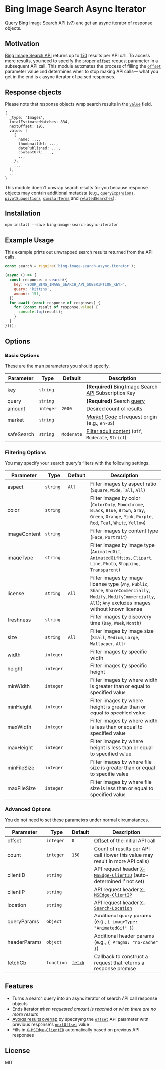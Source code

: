 # Bing Image Search Async Iterator
Query Bing Image Search API ([v7](https://docs.microsoft.com/en-us/rest/api/cognitiveservices/bing-images-api-v7-reference)) and get an async iterator of response objects.

## Motivation
[Bing Image Search API](https://azure.microsoft.com/en-us/services/cognitive-services/bing-image-search-api/) returns up to [150](https://docs.microsoft.com/en-us/rest/api/cognitiveservices/bing-images-api-v7-reference#count) results per API call. To access more results, you need to specify the proper [`offset`](https://docs.microsoft.com/en-us/rest/api/cognitiveservices/bing-images-api-v7-reference#offset) request parameter in a subsequent API call. This module automates the process of filling the [`offset`](https://docs.microsoft.com/en-us/rest/api/cognitiveservices/bing-images-api-v7-reference#offset) parameter value and determines when to stop making API calls— what you get in the end is a async iterator of parsed responses.

## Response objects
Please note that response objects wrap search results in the [`value`](https://docs.microsoft.com/en-us/rest/api/cognitiveservices/bing-images-api-v7-reference#images-value) field.

```JS
{
  _type: 'Images',
  totalEstimatedMatches: 834,
  nextOffset: 195,
  value: [
    {
      name: ...,
      thumbnailUrl: ...,
      datePublished: ...,
      contentUrl: ...,
      ...
    },
    ...
  ],
  ...
}
```

This module doesn't unwrap search results for you because response objects may contain additional metadata (e.g., [`queryExpansions`](https://docs.microsoft.com/en-us/rest/api/cognitiveservices/bing-images-api-v7-reference#queryexpansions), [`pivotSuggestions`](https://docs.microsoft.com/en-us/rest/api/cognitiveservices/bing-images-api-v7-reference#pivotsuggestions), [`similarTerms`](https://docs.microsoft.com/en-us/rest/api/cognitiveservices/bing-images-api-v7-reference#similarterms) and [`relatedSearches`](https://docs.microsoft.com/en-us/rest/api/cognitiveservices/bing-images-api-v7-reference#caption-relatedsearches)).

## Installation
```
npm install --save bing-image-search-async-iterator
```

## Example Usage

This example prints out unwrapped search results returned from the API calls.

```js
const search = require('bing-image-search-async-iterator');

(async () => {
  const responses = search({
    key:'<YOUR_BING_IMAGE_SEARCH_API_SUBSRIPTION_KEY>',
    query: 'kittens',
    amount: 151,
  })
  for await (const response of responses) {
    for (const result of response.value) {
      console.log(result);
    }
  }
})();
```

## Options

### Basic Options
These are the main parameters you should specify.

| Parameter    | Type       | Default        | Description                                                        |
| ------------ | ---------- | -------------- | ------------------------------------------------------------------ |
| key          | `string`   |                | **(Required)** [Bing Image Search API](https://azure.microsoft.com/en-us/services/cognitive-services/bing-image-search-api/) Subscription Key |
| query        | `string`   |                | **(Required)** Search [query](https://msdn.microsoft.com/library/ff795620.aspx) |
| amount       | `integer`  | `2000`         | Desired count of results |
| market       | `string`   |                | [*Market Code*](https://docs.microsoft.com/en-us/rest/api/cognitiveservices/bing-images-api-v7-reference#market-codes) of request origin (e.g., `en-US`) |
| safeSearch   | `string`   | `Moderate`     | [Filter adult content](https://docs.microsoft.com/en-us/rest/api/cognitiveservices/bing-images-api-v7-reference#safesearch) (`Off`, `Moderate`, ``Strict``) |

### Filtering Options
You may specify your search query's filters with the following settings.

| Parameter    | Type       | Default        | Description                                                        |
| ------------ | ---------- | -------------- | ------------------------------------------------------------------ |
| aspect       | `string`   | `All`          | Filter images by aspect ratio (`Square`, `Wide`, `Tall`, `All`) |
| color        | `string`   |                | Filter images by color (`ColorOnly`, `Monochrome`, `Black`, `Blue`, `Brown`, `Gray`, `Green`, `Orange`, `Pink`, `Purple`, `Red`, `Teal`, `White`, `Yellow`) |
| imageContent | `string`   |                | Filter images by content type (`Face`, `Portrait`) |
| imageType    | `string`   |                | Filter images by image type (`AnimatedGif`, `AnimatedGifHttps`, `Clipart`, `Line`, `Photo`, `Shopping`, `Transparent`) |
| license      | `string`   | `All`          | Filter images by image license type (`Any`, `Public`, `Share`, `ShareCommercially`, `Modify`, `ModifyCommercially`, `All`); `Any` excludes images without known license |
| freshness    | `string`   |                | Filter images by discovery time (`Day`, `Week`, `Month`) |
| size         | `string`   | `All`          | Filter images by image size (`Small`, `Medium`, `Large`, `Wallpaper`, `All`) |
| width        | `integer`  |                | Filter images by specific width |
| height       | `integer`  |                | Filter images by specific height |
| minWidth     | `integer`  |                | Filter images by where width is greater than or equal to specified value |
| minHeight    | `integer`  |                | Filter images by where height is greater than or equal to specified value |
| maxWidth     | `integer`  |                | Filter images by where width is less than or equal to specified value |
| maxHeight    | `integer`  |                | Filter images by where height is less than or equal to specified value |
| minFileSize  | `integer`  |                | Filter images by where file size is greater than or equal to specifie value |
| maxFileSize  | `integer`  |                | Filter images by where file size is less than or equal to specified value |

### Advanced Options
You do not need to set these parameters under normal circumstances.

| Parameter    | Type       | Default        | Description                                                        |
| ------------ | ---------- | -------------- | ------------------------------------------------------------------ |
| offset       | `integer`  | `0`            | [Offset](https://docs.microsoft.com/en-us/rest/api/cognitiveservices/bing-images-api-v7-reference#offset) of the initial API call |
| count        | `integer`  | `150`          | [Count](https://docs.microsoft.com/en-us/rest/api/cognitiveservices/bing-images-api-v7-reference#count) of results per API call (lower this value may result in more API calls) |
| clientID     | `string`   |                | API request header [`X-MSEdge-ClientID`](https://docs.microsoft.com/en-us/rest/api/cognitiveservices/bing-images-api-v7-reference#clientid) (auto-determined if not set) |
| clientIP     | `string`   |                | API request header [`X-MSEdge-ClientIP`](https://docs.microsoft.com/en-us/rest/api/cognitiveservices/bing-images-api-v7-reference#clientip) |
| location     | `string`   |                | API request header [`X-Search-Location`](https://docs.microsoft.com/en-us/rest/api/cognitiveservices/bing-images-api-v7-reference#location) |
| queryParams  | `object`   |                | Additional query params (e.g., `{ imageType: "AnimatedGif" }`) |
| headerParams | `object`   |                | Additional header params (e.g., `{ Pragma: "no-cache" }`) |
| fetchCb      | `function` | [`fetch`](https://github.com/bitinn/node-fetch) | Callback to construct a request that returns a response promise |

## Features

- Turns a search query into an async iterator of search API call response objects
- Ends iterator _when requested amount is reached_ or _when there are no more results_
- [Avoids results overlap](https://docs.microsoft.com/en-us/rest/api/cognitiveservices/bing-images-api-v7-reference#offset) by specifying the [`offset`](https://docs.microsoft.com/en-us/rest/api/cognitiveservices/bing-images-api-v7-reference#offset) API parameter with previous response's [`nextOffset`](https://docs.microsoft.com/en-us/rest/api/cognitiveservices/bing-images-api-v7-reference#nextoffset) value
- Fills in [`X-MSEdge-ClientID`](https://docs.microsoft.com/en-us/rest/api/cognitiveservices/bing-images-api-v7-reference#clientid) automatically based on previous API responses

## License
MIT
